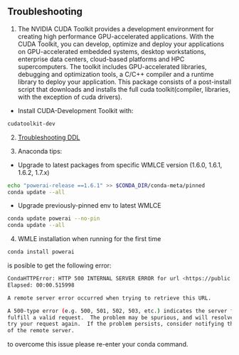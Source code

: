 ## Troubleshooting 


1. The NVIDIA CUDA Toolkit provides a development environment for creating high performance GPU-accelerated applications. With the CUDA Toolkit, you can develop, optimize and deploy your applications on GPU-accelerated embedded systems, desktop workstations, enterprise data centers, cloud-based platforms and HPC supercomputers. The toolkit includes GPU-accelerated libraries, debugging and optimization tools, a C/C++ compiler and a runtime library to deploy your application. This package consists of a post-install script that downloads and installs the full cuda toolkit(compiler, libraries, with the exception of cuda drivers).

- Install CUDA-Development Toolkit with:

```bash
cudatoolkit-dev
```

2. [Troubleshooting DDL](https://www.ibm.com/support/knowledgecenter/SS5SF7_1.6.2/navigation/wmlce_ddltips.html)

3. Anaconda tips:

- Upgrade to latest packages from specific WMLCE version (1.6.0, 1.6.1, 1.6.2, 1.7.x)

```bash
echo "powerai-release ==1.6.1" >> $CONDA_DIR/conda-meta/pinned
conda update --all
```

- Upgrade previously-pinned env to latest WMLCE

```bash
conda update powerai --no-pin
conda update --all
```

4. WMLE installation when running for the first time

``` bash
conda install powerai
```

is posible to get the following error:

```bash
CondaHTTPError: HTTP 500 INTERNAL SERVER ERROR for url <https://public.dhe.ibm.com/ibmdl/export/pub/software/server/ibm-ai/conda/linux-ppc64le/current_repodata.json>
Elapsed: 00:00.515998

A remote server error occurred when trying to retrieve this URL.

A 500-type error (e.g. 500, 501, 502, 503, etc.) indicates the server failed to
fulfill a valid request.  The problem may be spurious, and will resolve itself if you
try your request again.  If the problem persists, consider notifying the maintainer
of the remote server.
```

to overcome this issue please re-enter your conda command.
